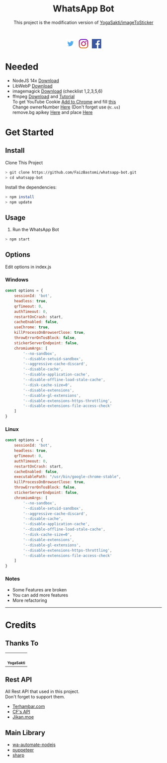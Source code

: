 <h1 align="center">WhatsApp Bot</h1>
<p align="center">This project is the modification version of <a href="https://github.com/YogaSakti/imageToSticker" target="_blank">YogaSakti/imageToSticker</a></p>
<br />
<p align="center">
    <a href="https://twitter.com/FaizBastomi"><img height="30" src="https://github.com/FaizBastomi/faizbastomi/blob/master/twitter.png?raw=true"></a>&nbsp;&nbsp;
    <a href="https://instagram.com/faiz_bastomy"><img height="30" src="https://github.com/FaizBastomi/faizbastomi/blob/master/instagram.png?raw=true"></a>&nbsp;&nbsp;
    <a href="https://facebook.com/faiz.bastomi"><img height="30" src="https://github.com/FaizBastomi/faizbastomi/blob/master/facebook.png?raw=true"></a>
</p>

# Needed
- NodeJS 14x [Download](https://nodejs.org/en/download)
- LibWebP [Download](https://developers.google.com/speed/webp/download)
- imagemagick [Download](https://imagemagick.org/script/download.php) (checklist 1,2,3,5,6)
- ffmpeg [Download](https://ffmpeg.org) and [Tutorial](https://youtu.be/04Gf6TEnmjk)<br />
To get YouTube Cookie [Add to Chrome](http://bit.ly/3pb05kJ) and fill [this](https://github.com/FaizBastomi/whatsapp-bot/blob/master/handler/message/data/cookie.json)<br />
Change ownerNumber [Here](https://github.com/FaizBastomi/whatsapp-bot/blob/b0c39845020f91202e538d909499d0ee17b02729/handler/message/index.js#L48) (Don't forget use `@c.us`)<br />
remove.bg apikey [Here](https://remove.bg) and place [Here](https://github.com/FaizBastomi/whatsapp-bot/blob/306923c021d974bb4a0c2060cd397e89545ff912/handler/message/index.js#L249)

# Get Started
## Install
Clone This Project
```bash
> git clone https://github.com/FaizBastomi/whatsapp-bot.git
> cd whatsapp-bot
```
Install the dependencies:
```bash
> npm install
> npm update
```
## Usage
1. Run the WhatsApp Bot
```bash
> npm start
```

## Options
Edit options in index.js<br />
### Windows
```js
const options = {
    sessionId: 'bot',
    headless: true,
    qrTimeout: 0,
    authTimeout: 0,
    restartOnCrash: start,
    cacheEnabled: false,
    useChrome: true,
    killProcessOnBrowserClose: true,
    throwErrorOnTosBlock: false,
    stickerServerEndpoint: false,
    chromiumArgs: [
        '--no-sandbox',
        '--disable-setuid-sandbox',
        '--aggressive-cache-discard',
        '--disable-cache',
        '--disable-application-cache',
        '--disable-offline-load-stale-cache',
        '--disk-cache-size=0',
        '--disable-extensions',
        '--disable-gl-extensions',
        '--disable-extensions-https-throttling',
        '--disable-extensions-file-access-check'
    ]
}
```

### Linux
```js
const options = {
    sessionId: 'bot',
    headless: true,
    qrTimeout: 0,
    authTimeout: 0,
    restartOnCrash: start,
    cacheEnabled: false,
    executablePath: "/usr/bin/google-chrome-stable",
    killProcessOnBrowserClose: true,
    throwErrorOnTosBlock: false,
    stickerServerEndpoint: false,
    chromiumArgs: [
        '--no-sandbox',
        '--disable-setuid-sandbox',
        '--aggressive-cache-discard',
        '--disable-cache',
        '--disable-application-cache',
        '--disable-offline-load-stale-cache',
        '--disk-cache-size=0',
        '--disable-extensions',
        '--disable-gl-extensions',
        '--disable-extensions-https-throttling',
        '--disable-extensions-file-access-check'
    ]
}
```

### Notes
- Some Features are broken
- You can add more features
- More refactoring

---

# Credits
## Thanks To
<table>
    <tr>
    <td align="center"><a href="https://github.com/YogaSakti" target="_blank"><img src="https://avatars.githubusercontent.com/u/24309806?v=4" width="100px;" alt=""/></a><br />
<sub><b>YogaSakti</b></sub><br /></td>
    </tr>
</table>

## Rest API
All Rest API that used in this project.<br />
Don't forget to support them.
- [Terhambar.com](https://scrap.terhambar.com)
- [CF's API](https://api.computerfreaker.cf)
- [Jikan.moe](https://api.jikan.moe)

## Main Library
- [wa-automate-nodejs](https://github.com/open-wa/wa-automate-nodejs)
- [puppeteer](https://github.com/puppeteer/puppeteer)
- [sharp](https://github.com/lovell/sharp)
